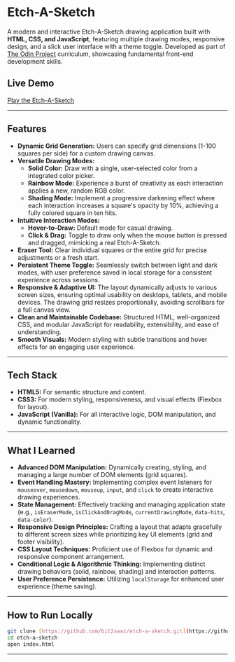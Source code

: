 # Etch-A-Sketch

A modern and interactive Etch-A-Sketch drawing application built with **HTML, CSS, and JavaScript**, featuring multiple drawing modes, responsive design, and a slick user interface with a theme toggle. Developed as part of [The Odin Project](https://www.theodinproject.com) curriculum, showcasing fundamental front-end development skills.

## Live Demo
[Play the Etch-A-Sketch](https://bit2swaz.github.io/etch-a-sketch/)

---

## Features
- **Dynamic Grid Generation:** Users can specify grid dimensions (1-100 squares per side) for a custom drawing canvas.
- **Versatile Drawing Modes:**
    - **Solid Color:** Draw with a single, user-selected color from a integrated color picker.
    - **Rainbow Mode:** Experience a burst of creativity as each interaction applies a new, random RGB color.
    - **Shading Mode:** Implement a progressive darkening effect where each interaction increases a square's opacity by 10%, achieving a fully colored square in ten hits.
- **Intuitive Interaction Modes:**
    - **Hover-to-Draw:** Default mode for casual drawing.
    - **Click & Drag:** Toggle to draw only when the mouse button is pressed and dragged, mimicking a real Etch-A-Sketch.
- **Eraser Tool:** Clear individual squares or the entire grid for precise adjustments or a fresh start.
- **Persistent Theme Toggle:** Seamlessly switch between light and dark modes, with user preference saved in local storage for a consistent experience across sessions.
- **Responsive & Adaptive UI:** The layout dynamically adjusts to various screen sizes, ensuring optimal usability on desktops, tablets, and mobile devices. The drawing grid resizes proportionally, avoiding scrollbars for a full canvas view.
- **Clean and Maintainable Codebase:** Structured HTML, well-organized CSS, and modular JavaScript for readability, extensibility, and ease of understanding.
- **Smooth Visuals:** Modern styling with subtle transitions and hover effects for an engaging user experience.

---

## Tech Stack
- **HTML5:** For semantic structure and content.
- **CSS3:** For modern styling, responsiveness, and visual effects (Flexbox for layout).
- **JavaScript (Vanilla):** For all interactive logic, DOM manipulation, and dynamic functionality.

---

## What I Learned
- **Advanced DOM Manipulation:** Dynamically creating, styling, and managing a large number of DOM elements (grid squares).
- **Event Handling Mastery:** Implementing complex event listeners for `mouseover`, `mousedown`, `mouseup`, `input`, and `click` to create interactive drawing experiences.
- **State Management:** Effectively tracking and managing application state (e.g., `isEraserMode`, `isClickAndDragMode`, `currentDrawingMode`, `data-hits`, `data-color`).
- **Responsive Design Principles:** Crafting a layout that adapts gracefully to different screen sizes while prioritizing key UI elements (grid and footer visibility).
- **CSS Layout Techniques:** Proficient use of Flexbox for dynamic and responsive component arrangement.
- **Conditional Logic & Algorithmic Thinking:** Implementing distinct drawing behaviors (solid, rainbow, shading) and interaction patterns.
- **User Preference Persistence:** Utilizing `localStorage` for enhanced user experience (theme saving).

---

## How to Run Locally
```bash
git clone [https://github.com/bit2swaz/etch-a-sketch.git](https://github.com/bit2swaz/etch-a-sketch.git)
cd etch-a-sketch
open index.html
```

---

